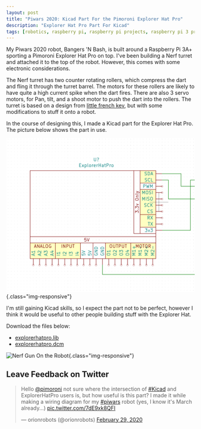 ```yaml
---
layout: post
title: "Piwars 2020: Kicad Part For the Pimoroni Explorer Hat Pro"
description: "Explorer Hat Pro Part For Kicad"
tags: [robotics, raspberry pi, raspberry pi projects, raspberry pi 3 projects, piwars, robot, kicad]
---
```

My Piwars 2020 robot, Bangers 'N Bash, is built around a Raspberry Pi 3A+ sporting a Pimoroni Explorer Hat Pro on top. I've been building a Nerf turret and attached it to the top of the robot. However, this comes with some electronic considerations.

The Nerf turret has two counter rotating rollers, which compress the dart and fling it through the turret barrel. The motors for these rollers are likely to have quite a high current spike when the dart fires. There are also 3 servo motors, for Pan, tilt, and a shoot motor to push the dart into the rollers. The turret is based on a design from [little french kev](https://www.littlefrenchkev.com/bluetooth-nerf-turret), but with some modifications to stuff it onto a robot.

In the course of designing this, I made a Kicad part for the Explorer Hat Pro. The picture below shows the part in use.

![Picture Of Explorer Hat Kicad Part](/assets/kicad-library-parts/explorerhatpro.png){.class="img-responsive"}

I'm still gaining Kicad skills, so I expect the part not to be perfect, however I think it would be useful to other people building stuff with the Explorer Hat.

Download the files below:

* [explorerhatpro.lib](/assets/kicad-library-parts/explorerhatpro.lib)
* [explorerhatpro.dcm](/assets/kicad-library-parts/explorerhatpro.dcm)

![Nerf Gun On the Robot](https://pbs.twimg.com/media/ERVTiHkU8AER8cU?format=jpg&name=large){.class="img-responsive"}

## Leave Feedback on Twitter

<blockquote class="twitter-tweet"><p lang="en" dir="ltr">Hello <a href="https://twitter.com/pimoroni?ref_src=twsrc%5Etfw">@pimoroni</a> not sure where the intersection of <a href="https://twitter.com/hashtag/Kicad?src=hash&amp;ref_src=twsrc%5Etfw">#Kicad</a> and ExplorerHatPro users is, but how useful is this part? I made it while making a wiring diagram for my <a href="https://twitter.com/hashtag/piwars?src=hash&amp;ref_src=twsrc%5Etfw">#piwars</a> robot (yes, I know it&#39;s March already...) <a href="https://t.co/7dE9xk8QFI">pic.twitter.com/7dE9xk8QFI</a></p>&mdash; orionrobots (@orionrobots) <a href="https://twitter.com/orionrobots/status/1233900672757719042?ref_src=twsrc%5Etfw">February 29, 2020</a></blockquote> <script async src="https://platform.twitter.com/widgets.js" charset="utf-8"></script>
